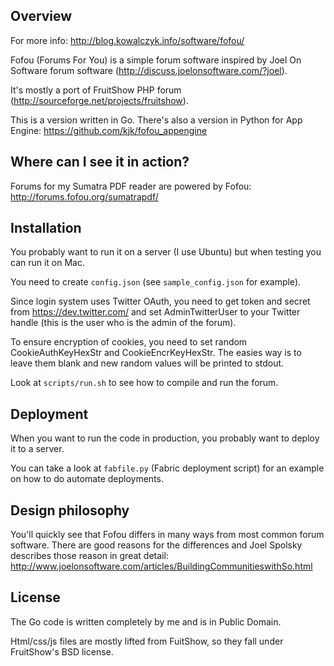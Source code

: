 ## Overview

For more info: http://blog.kowalczyk.info/software/fofou/

Fofou (Forums For You) is a simple forum software inspired by
Joel On Software forum software (http://discuss.joelonsoftware.com/?joel).

It's mostly a port of FruitShow PHP forum (http://sourceforge.net/projects/fruitshow).

This is a version written in Go. There's also a version in Python for
App Engine: https://github.com/kjk/fofou_appengine

## Where can I see it in action?

Forums for my Sumatra PDF reader are powered by Fofou:
http://forums.fofou.org/sumatrapdf/

## Installation

You probably want to run it on a server (I use Ubuntu) but when testing you can run it on Mac.

You need to create `config.json` (see `sample_config.json` for example).

Since login system uses Twitter OAuth, you need to get token and secret from https://dev.twitter.com/ and set AdminTwitterUser to your Twitter handle (this is the user who is the admin of the forum).

To ensure encryption of cookies, you need to set random CookieAuthKeyHexStr and CookieEncrKeyHexStr. The easies way is to leave them blank and new random values will be printed to stdout.

Look at `scripts/run.sh` to see how to compile and run the forum.

## Deployment

When you want to run the code in production, you probably want to deploy it to a server.

You can take a look at `fabfile.py` (Fabric deployment script) for an example
on how to do automate deployments.

## Design philosophy

You'll quickly see that Fofou differs in many ways from most common forum
software. There are good reasons for the differences and Joel Spolsky describes
those reason in great detail:
http://www.joelonsoftware.com/articles/BuildingCommunitieswithSo.html

## License

The Go code is written completely by me and is in Public Domain.

Html/css/js files are mostly lifted from FuitShow, so they fall under
FruitShow's BSD license.
